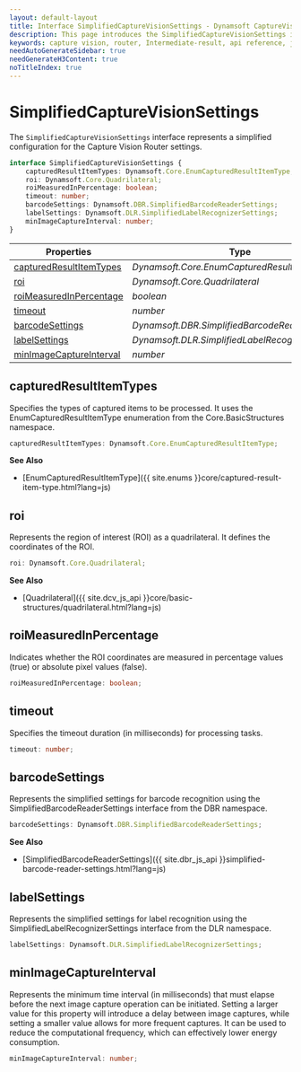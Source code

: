```yaml
---
layout: default-layout
title: Interface SimplifiedCaptureVisionSettings - Dynamsoft CaptureVisionRouter Module JS Edition API Reference v2.0.30
description: This page introduces the SimplifiedCaptureVisionSettings interface in Dynamsoft CaptureVisionRouter Module JS Edition v2.0.30.
keywords: capture vision, router, Intermediate-result, api reference, javascript, js
needAutoGenerateSidebar: true
needGenerateH3Content: true
noTitleIndex: true
---
```


# SimplifiedCaptureVisionSettings

The `SimplifiedCaptureVisionSettings` interface represents a simplified configuration for the Capture Vision Router settings.

```typescript
interface SimplifiedCaptureVisionSettings {
    capturedResultItemTypes: Dynamsoft.Core.EnumCapturedResultItemType;
    roi: Dynamsoft.Core.Quadrilateral;
    roiMeasuredInPercentage: boolean;
    timeout: number;
    barcodeSettings: Dynamsoft.DBR.SimplifiedBarcodeReaderSettings;
    labelSettings: Dynamsoft.DLR.SimplifiedLabelRecognizerSettings;
    minImageCaptureInterval: number;
}
```

| Properties                                          | Type                                                        |
| --------------------------------------------------- | ----------------------------------------------------------- |
| [capturedResultItemTypes](#capturedresultitemtypes) | *Dynamsoft.Core.EnumCapturedResultItemType* |
| [roi](#roi)                                         | *Dynamsoft.Core.Quadrilateral*              |
| [roiMeasuredInPercentage](#roimeasuredinpercentage) | *boolean*                                                   |
| [timeout](#timeout)                                 | *number*                                                    |
| [barcodeSettings](#barcodesettings)                 | *Dynamsoft.DBR.SimplifiedBarcodeReaderSettings*             |
| [labelSettings](#labelsettings)                     | *Dynamsoft.DLR.SimplifiedLabelRecognizerSettings*           |
| [minImageCaptureInterval](#minimagecaptureinterval) | *number*                                                    |

## capturedResultItemTypes

Specifies the types of captured items to be processed. It uses the EnumCapturedResultItemType enumeration from the Core.BasicStructures namespace.

```typescript
capturedResultItemTypes: Dynamsoft.Core.EnumCapturedResultItemType;
```

**See Also**

* [EnumCapturedResultItemType]({{ site.enums }}core/captured-result-item-type.html?lang=js)

## roi

 Represents the region of interest (ROI) as a quadrilateral. It defines the coordinates of the ROI.

```typescript
roi: Dynamsoft.Core.Quadrilateral;
```

**See Also**

* [Quadrilateral]({{ site.dcv_js_api }}core/basic-structures/quadrilateral.html?lang=js)

## roiMeasuredInPercentage

Indicates whether the ROI coordinates are measured in percentage values (true) or absolute pixel values (false).

```typescript
roiMeasuredInPercentage: boolean;
```

## timeout

Specifies the timeout duration (in milliseconds) for processing tasks.

```typescript
timeout: number;
```

## barcodeSettings

Represents the simplified settings for barcode recognition using the SimplifiedBarcodeReaderSettings interface from the DBR namespace.

```typescript
barcodeSettings: Dynamsoft.DBR.SimplifiedBarcodeReaderSettings;
```

**See Also**

* [SimplifiedBarcodeReaderSettings]({{ site.dbr_js_api }}simplified-barcode-reader-settings.html?lang=js)

## labelSettings

Represents the simplified settings for label recognition using the SimplifiedLabelRecognizerSettings interface from the DLR namespace.

```typescript
labelSettings: Dynamsoft.DLR.SimplifiedLabelRecognizerSettings;
```

## minImageCaptureInterval

Represents the minimum time interval (in milliseconds) that must elapse before the next image capture operation can be initiated. Setting a larger value for this property will introduce a delay between image captures, while setting a smaller value allows for more frequent captures. It can be used to reduce the computational frequency, which can effectively lower energy consumption.

```typescript
minImageCaptureInterval: number;
```
